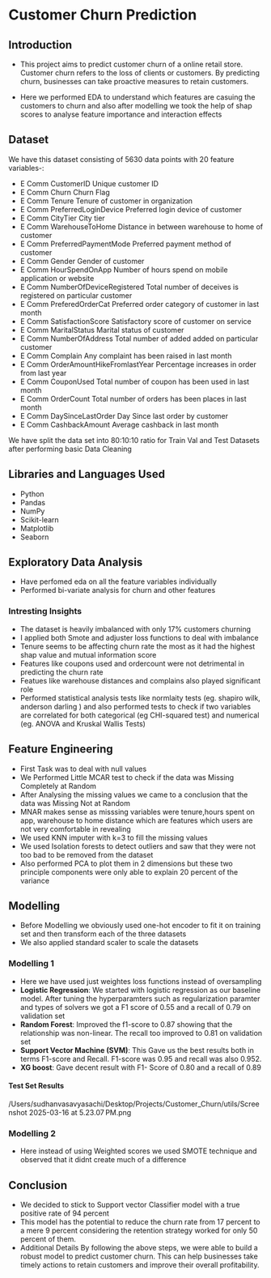 # Customer Churn Prediction

## Introduction

- This project aims to predict customer churn of a online retail store. Customer churn refers to the loss of clients or customers. By predicting churn, businesses can take proactive measures to retain customers.

- Here we performed EDA to understand which features are casuing the customers to churn and also after modelling we took the help
of shap scores to analyse feature importance and interaction effects

## Dataset 

We have this dataset consisting of 5630 data points with 20 feature variables-:
- E Comm CustomerID Unique customer ID
- E Comm Churn Churn Flag
- E Comm Tenure Tenure of customer in organization
- E Comm PreferredLoginDevice Preferred login device of customer
- E Comm CityTier City tier
- E Comm WarehouseToHome Distance in between warehouse to home of customer
- E Comm PreferredPaymentMode Preferred payment method of customer
- E Comm Gender Gender of customer
- E Comm HourSpendOnApp Number of hours spend on mobile application or website
- E Comm NumberOfDeviceRegistered Total number of deceives is registered on particular customer
- E Comm PreferedOrderCat Preferred order category of customer in last month
- E Comm SatisfactionScore Satisfactory score of customer on service
- E Comm MaritalStatus Marital status of customer
- E Comm NumberOfAddress Total number of added added on particular customer
- E Comm Complain Any complaint has been raised in last month
- E Comm OrderAmountHikeFromlastYear Percentage increases in order from last year
- E Comm CouponUsed Total number of coupon has been used in last month
- E Comm OrderCount Total number of orders has been places in last month
- E Comm DaySinceLastOrder Day Since last order by customer
- E Comm CashbackAmount Average cashback in last month

We have split the data set into 80:10:10 ratio for Train Val and Test Datasets after performing basic Data Cleaning 

## Libraries and Languages Used
- Python
- Pandas
- NumPy
- Scikit-learn
- Matplotlib
- Seaborn

## Exploratory Data Analysis

- Have perfomed eda on all the feature variables individually 
- Performed bi-variate analysis for churn and other features

### Intresting Insights

- The dataset is heavily imbalanced with only 17% customers churning 
- I applied both Smote and adjuster loss functions to deal with imbalance
- Tenure seems to be affecting churn rate the most as it had the highest shap value and mutual information score
- Features like coupons used and ordercount were not detrimental in predicting the churn rate
- Featues like warehouse distances and complains also played significant role
- Performed statistical analysis tests like normlaity tests (eg. shapiro wilk, anderson darling ) and also performed tests to check if two variables are correlated for both categorical (eg CHI-squared test)
and numerical (eg. ANOVA and Kruskal Wallis Tests)

## Feature Engineering

- First Task was to deal with null values
- We Performed Little MCAR test to check if the data was Missing Completely at Random
- After Analysing the missing values we came to a conclusion that the data was Missing Not at Random
- MNAR makes sense as misssing variables were tenure,hours spent on app, warehouse to home distance which are features which users are not very comfortable in revealing
- We used KNN imputer with k=3 to fill the missing values
- We used Isolation forests to detect outliers and saw that they were not too bad to be removed from the dataset
- Also performed PCA to plot them in 2 dimensions but these two principle components were only able to explain 20 percent of the variance


## Modelling
- Before Modelling we obviously used one-hot encoder to fit it on training set and then transform each of the three datasets
- We also applied standard scaler to scale the datasets
### Modelling 1
- Here we have used just weightes loss functions instead of oversampling
- **Logistic Regression**: We started with logistic regression as our baseline model. After tuning the hyperparamters such as regularization paramter and types of solvers we got a F1 score of 0.55 and a recall of 0.79 on validation set
- **Random Forest**: Improved the f1-score to 0.87 showing that the relationship was non-linear. The recall too improved to 0.81 on validation set
- **Support Vector Machine (SVM)**: This Gave us the best results both in terms F1-score and Recall. F1-score was 0.95 and recall was also 0.952.
- **XG boost**:  Gave decent result with F1- Score of 0.80 and a recall of 0.89

#### Test Set Results

/Users/sudhanvasavyasachi/Desktop/Projects/Customer_Churn/utils/Screenshot 2025-03-16 at 5.23.07 PM.png

### Modelling 2

- Here instead of using Weighted scores we used SMOTE technique and observed that it didnt create much of a difference


## Conclusion

- We decided to stick to Support vector Classifier model with a true positive rate of 94 percent
- This model has the potential to reduce the churn rate from 17 percent to a mere 9 percent considering the retention strategy worked for only 50 percent of them.
- Additional Details
By following the above steps, we were able to  build a robust model to predict customer churn. This can help businesses take timely actions to retain customers and improve their overall profitability.


